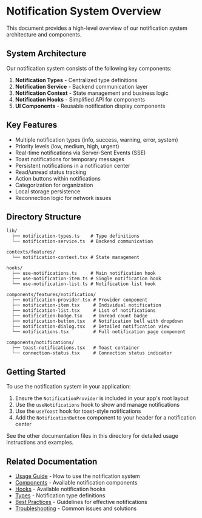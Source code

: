 # Notification System Overview

This document provides a high-level overview of our notification system architecture and components.

## System Architecture

Our notification system consists of the following key components:

1. **Notification Types** - Centralized type definitions
2. **Notification Service** - Backend communication layer
3. **Notification Context** - State management and business logic
4. **Notification Hooks** - Simplified API for components
5. **UI Components** - Reusable notification display components

## Key Features

- Multiple notification types (info, success, warning, error, system)
- Priority levels (low, medium, high, urgent)
- Real-time notifications via Server-Sent Events (SSE)
- Toast notifications for temporary messages
- Persistent notifications in a notification center
- Read/unread status tracking
- Action buttons within notifications
- Categorization for organization
- Local storage persistence
- Reconnection logic for network issues

## Directory Structure

```
lib/
  ├── notification-types.ts    # Type definitions
  └── notification-service.ts  # Backend communication

contexts/features/
  └── notification-context.tsx # State management

hooks/
  ├── use-notifications.ts     # Main notification hook
  ├── use-notification-item.ts # Single notification hook
  └── use-notification-list.ts # Notification list hook

components/features/notification/
  ├── notification-provider.tsx # Provider component
  ├── notification-item.tsx     # Individual notification
  ├── notification-list.tsx     # List of notifications
  ├── notification-badge.tsx    # Unread count badge
  ├── notification-button.tsx   # Notification bell with dropdown
  ├── notification-dialog.tsx   # Detailed notification view
  └── notifications.tsx         # Full notification page component

components/notifications/
  ├── toast-notifications.tsx   # Toast container
  └── connection-status.tsx     # Connection status indicator
```

## Getting Started

To use the notification system in your application:

1. Ensure the `NotificationProvider` is included in your app's root layout
2. Use the `useNotifications` hook to show and manage notifications
3. Use the `useToast` hook for toast-style notifications
4. Add the `NotificationButton` component to your header for a notification center

See the other documentation files in this directory for detailed usage instructions and examples.

## Related Documentation

- [Usage Guide](./usage-guide.md) - How to use the notification system
- [Components](./components.md) - Available notification components
- [Hooks](./hooks.md) - Available notification hooks
- [Types](./types.md) - Notification type definitions
- [Best Practices](./best-practices.md) - Guidelines for effective notifications
- [Troubleshooting](./troubleshooting.md) - Common issues and solutions